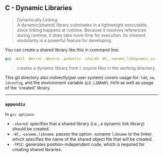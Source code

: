 ## C - Dynamic Libraries

> Dynamically Linking: 		  
> A dynamic(shared) library culminates in a lightweight executable, since linking happens at runtime. Because it resolves references during runtime, it does take more time for execution. Its inherent modularity is a powerful feature for developing.

You can create a shared library like this in command line:
```bash
gcc -Wall -Werror -Wextra -pedantic -shared -Wl,-soname,libdynamic.so -o libdynamic.so -fPIC *.c
```
> creates a dynamic library from `C` source files in the working directory.


This git directory also indirectly(per user system) covers usage for: `ldd`, `nm`, `ldconfig`, and the environment variable `$LD_LIBRARY_PATH` as well as usage of the 'created' library.

---
### `appendix`   		
In `gcc options`:

* `-shared`: specifies that a shared library (i.e., a dynamic link library) should be created.
* `-Wl,-soname,libname`: passes the option -soname `libname` to the linker, which specifies the name of the shared object file that will be created.
* `-fPIC`: generates position-independent code, which is required for creating shared libraries.
